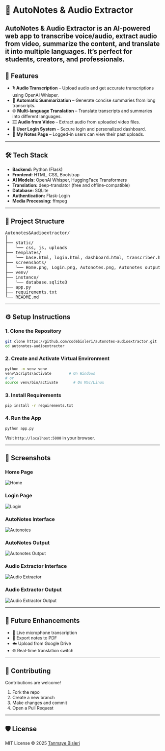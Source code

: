 # 📝 AutoNotes & Audio Extractor

AutoNotes & Audio Extractor is an AI-powered web app to transcribe voice/audio, extract audio from video, summarize the content, and translate it into multiple languages. It’s perfect for students, creators, and professionals.
---
## 🚀 Features

- 🎙️ **Audio Transcription** – Upload audio and get accurate transcriptions using OpenAI Whisper.
- 📄 **Automatic Summarization** – Generate concise summaries from long transcripts.
- 🌐 **Multi-language Translation** – Translate transcripts and summaries into different languages.
- 🎞️ **Audio from Video** – Extract audio from uploaded video files.
- 🔐 **User Login System** – Secure login and personalized dashboard.
- 📁 **My Notes Page** – Logged-in users can view their past uploads.
---

## 🛠️ Tech Stack

- **Backend:** Python (Flask)
- **Frontend:** HTML, CSS, Bootstrap
- **AI Models:** OpenAI Whisper, HuggingFace Transformers
- **Translation:** deep-translator (free and offline-compatible)
- **Database:** SQLite
- **Authentication:** Flask-Login
- **Media Processing:** ffmpeg

---

## 📂 Project Structure
<pre>
Autonotes&Audioextractor/
│
├── static/
│   └── css, js, uploads
├── templates/
│   └── base.html, login.html, dashboard.html, transcriber.html, ...
├── screenshots/
│   └── Home.png, Login.png, Autonotes.png, Autonotes output.png, Audioextractor.png, Audioextractor output.png
├── venv/
├── instance/
│   └── database.sqlite3
├── app.py
├── requirements.txt
└── README.md
</pre>
---

## ⚙️ Setup Instructions

### 1. Clone the Repository

```bash
git clone https://github.com/codebisleri/autonotes-audioextractor.git
cd autonotes-audioextractor
```

### 2. Create and Activate Virtual Environment

```bash
python -m venv venv
venv\Scripts\activate        # On Windows
# or
source venv/bin/activate       # On Mac/Linux
```

### 3. Install Requirements

```bash
pip install -r requirements.txt
```

### 4. Run the App

```bash
python app.py
```

Visit `http://localhost:5000` in your browser.

---

## 📸 Screenshots

### Home Page
![Home](screenshots/Home.png)

### Login Page
![Login](screenshots/Login.png)

### AutoNotes Interface
![Autonotes](screenshots/Autonotes.png)

### AutoNotes Output
![Autonotes Output](screenshots/Autonotes_output.png)

### Audio Extractor Interface
![Audio Extractor](screenshots/Audioextractor.png)

### Audio Extractor Output
![Audio Extractor Output](screenshots/Audioextractor_output.png)


---

## 🔮 Future Enhancements

- 🎤 Live microphone transcription
- 📄 Export notes to PDF
- ☁️ Upload from Google Drive
- 🌐 Real-time translation switch

--- 

## 🤝 Contributing

Contributions are welcome!

1. Fork the repo
2. Create a new branch
3. Make changes and commit
4. Open a Pull Request

---

## 🛡️ License

MIT License © 2025 [Tanmaye Bisleri](https://github.com/codebisleri)
